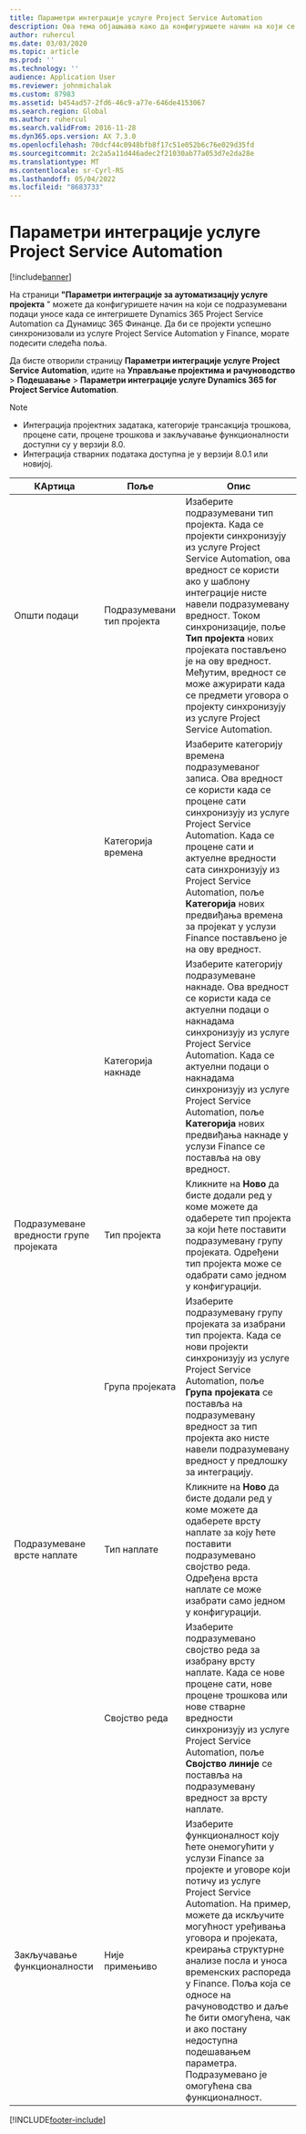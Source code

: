 ```yaml
---
title: Параметри интеграције услуге Project Service Automation
description: Ова тема објашњава како да конфигуришете начин на који се подразумевани подаци уносе када се интегришете Microsoft Dynamics 365 for Project Service Automation Microsoft Dynamics са 365 финансија.
author: ruhercul
ms.date: 03/03/2020
ms.topic: article
ms.prod: ''
ms.technology: ''
audience: Application User
ms.reviewer: johnmichalak
ms.custom: 87983
ms.assetid: b454ad57-2fd6-46c9-a77e-646de4153067
ms.search.region: Global
ms.author: ruhercul
ms.search.validFrom: 2016-11-28
ms.dyn365.ops.version: AX 7.3.0
ms.openlocfilehash: 70dcf44c0948bfb8f17c51e052b6c76e029d35fd
ms.sourcegitcommit: 2c2a5a11d446adec2f21030ab77a053d7e2da28e
ms.translationtype: MT
ms.contentlocale: sr-Cyrl-RS
ms.lasthandoff: 05/04/2022
ms.locfileid: "8683733"
---
```

# <a name="project-service-automation-integration-parameters"></a>Параметри интеграције услуге Project Service Automation

[!include[banner](../includes/banner.md)]

На страници **"Параметри интеграције за аутоматизацију услуге пројекта** " можете да конфигуришете начин на који се подразумевани подаци уносе када се интегришете Dynamics 365 Project Service Automation са Дyнамицс 365 Финанце. Да би се пројекти успешно синхронизовали из услуге Project Service Automation у Finance, морате подесити следећа поља.

Да бисте отворили страницу **Параметри интеграције услуге Project Service Automation**, идите на **Управљање пројектима и рачуноводство** \> **Подешавање** \> **Параметри интеграције услуге Dynamics 365 for Project Service Automation**. 

> [!NOTE]
> - Интеграција пројектних задатака, категорије трансакција трошкова, процене сати, процене трошкова и закључавање функционалности доступни су у верзији 8.0.
> - Интеграција стварних података доступна је у верзији 8.0.1 или новијој.


| КАртица                    | Поље                | Опис |
|------------------------|----------------------|-------------|
| Општи подаци                | Подразумевани тип пројекта | Изаберите подразумевани тип пројекта. Када се пројекти синхронизују из услуге Project Service Automation, ова вредност се користи ако у шаблону интеграције нисте навели подразумевану вредност. Током синхронизације, поље **Тип пројекта** нових пројеката постављено је на ову вредност. Међутим, вредност се може ажурирати када се предмети уговора о пројекту синхронизују из услуге Project Service Automation. |
|                        | Категорија времена        | Изаберите категорију времена подразумеваног записа. Ова вредност се користи када се процене сати синхронизују из услуге Project Service Automation. Када се процене сати и актуелне вредности сата синхронизују из Project Service Automation, поље **Категорија** нових предвиђања времена за пројекат у услузи Finance постављено је на ову вредност. |
|                        | Категорија накнаде         | Изаберите категорију подразумеване накнаде. Ова вредност се користи када се актуелни подаци о накнадама синхронизују из услуге Project Service Automation. Када се актуелни подаци о накнадама синхронизују из услуге Project Service Automation, поље **Категорија** нових предвиђања накнаде у услузи Finance се поставља на ову вредност. |
| Подразумеване вредности групе пројеката | Тип пројекта         | Кликните на **Ново** да бисте додали ред у коме можете да одаберете тип пројекта за који ћете поставити подразумевану групу пројеката. Одређени тип пројекта може се одабрати само једном у конфигурацији. |
|                        | Група пројеката        | Изаберите подразумевану групу пројеката за изабрани тип пројекта. Када се нови пројекти синхронизују из услуге Project Service Automation, поље **Група пројеката** се поставља на подразумевану вредност за тип пројекта ако нисте навели подразумевану вредност у предлошку за интеграцију. |
| Подразумеване врсте наплате  | Тип наплате         | Кликните на **Ново** да бисте додали ред у коме можете да одаберете врсту наплате за коју ћете поставити подразумевано својство реда. Одређена врста наплате се може изабрати само једном у конфигурацији. |
|                        | Својство реда        | Изаберите подразумевано својство реда за изабрану врсту наплате. Када се нове процене сати, нове процене трошкова или нове стварне вредности синхронизују из услуге Project Service Automation, поље **Својство линије** се поставља на подразумевану вредност за врсту наплате. |
| Закључавање функционалности  | Није примењиво       | Изаберите функционалност коју ћете онемогућити у услузи Finance за пројекте и уговоре који потичу из услуге Project Service Automation. На пример, можете да искључите могућност уређивања уговора и пројеката, креирања структурне анализе посла и уноса временских распореда у Finance. Поља која се односе на рачуноводство и даље ће бити омогућена, чак и ако постану недоступна подешавањем параметра. Подразумевано је омогућена сва функционалност. |


[!INCLUDE[footer-include](../includes/footer-banner.md)]